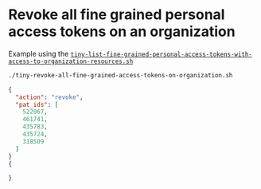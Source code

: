 # Revoke all fine grained personal access tokens on an organization

Example using the [`tiny-list-fine-grained-personal-access-tokens-with-access-to-organization-resources.sh`](https://github.com/gm3dmo/the-power/blob/main/tiny-revoke-all-fine-grained-access-tokens-on-organization.sh)

```bash
./tiny-revoke-all-fine-grained-access-tokens-on-organization.sh

```


```json
{
  "action": "revoke",
  "pat_ids": [
    522067,
    461741,
    435783,
    435724,
    318509
  ]
}
{

}
```
